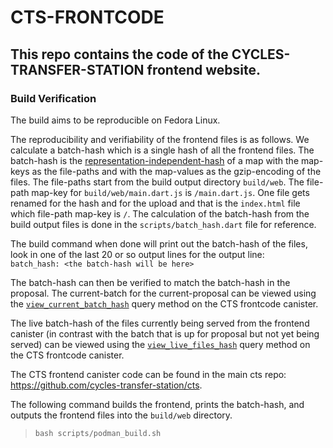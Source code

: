 # CTS-FRONTCODE

## This repo contains the code of the CYCLES-TRANSFER-STATION frontend website.

### Build Verification
The build aims to be reproducible on Fedora Linux.

The reproducibility and verifiability of the frontend files is as follows. We calculate a batch-hash which is a single hash of all the frontend files.
The batch-hash is the [representation-independent-hash](https://internetcomputer.org/docs/current/references/ic-interface-spec/#hash-of-map) of a map with the map-keys as the file-paths and with the map-values as the gzip-encoding of the files. The file-paths start from the build output directory `build/web`. The file-path map-key for `build/web/main.dart.js` is `/main.dart.js`. One file gets renamed for the hash and for the upload and that is the `index.html` file which file-path map-key is `/`. The calculation of the batch-hash from the build output files is done in the `scripts/batch_hash.dart` file for reference.

The build command when done will print out the batch-hash of the files, look in one of the last 20 or so output lines for the output line:  
`batch_hash: <the batch-hash will be here>`

 The batch-hash can then be verified to match the batch-hash in the proposal. The current-batch for the current-proposal can be viewed using the [`view_current_batch_hash`](https://dashboard.internetcomputer.org/canister/em3jm-bqaaa-aaaar-qabxa-cai#view_current_batch_hash) query method on the CTS frontcode canister.

The live batch-hash of the files currently being served from the frontend canister (in contrast with the batch that is up for proposal but not yet being served) can be viewed using the [`view_live_files_hash`](https://dashboard.internetcomputer.org/canister/em3jm-bqaaa-aaaar-qabxa-cai#view_live_files_hash) query method on the CTS frontcode canister.

The CTS frontend canister code can be found in the main cts repo: https://github.com/cycles-transfer-station/cts.

The following command builds the frontend, prints the batch-hash, and outputs the frontend files into the `build/web` directory.

> `bash scripts/podman_build.sh`
